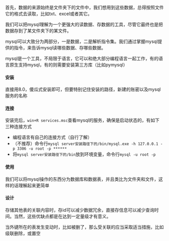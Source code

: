 首先，数据的来源始终是文件夹下的文件中，我们想用到这些数据，总得按照文件它的格式去读取，比如txt、excel或者其它。

我们可以把mysql理解为一个更强大的读数据、存数据的工具，尽管它最终也是把数据存到了某文件夹下的某文件。

mysql可以大致分为两部分，一是数据，二是解析指令集。我们通过掌握mysql提供的指令，来告诉mysql读哪些数据、存哪些数据。

mysql是一个工具，不局限于语言，它可以和绝大部分编程语言一起工作，有的语言原生支持mysql，有的则需要安装第三方库（比如pymysql）


#### 安装
直接用8.0，傻瓜式安装即可，但要特别记住安装的路径，新建的账密以及mysql服务的名称


#### 连接
安装完后，`win+R services.msc`查看mysql的服务，确保是启动状态的，有如下三种连接方式

+ 编程语言有自己的连接方式（自行了解）
+ （不推荐）命令行`mysql server安装路径下的/bin/mysql.exe -h 127.0.0.1 -p 3306 -u root -p ******`
+ 将`mysql server安装路径下的/bin`放到环境变量，命令行`mysql -u root -p`

#### 使用
我们可以将mysql操作的东西分为数据库和数据表，并且类比为文件夹和文件，这样的话理解起来更简单

#### 设计
存储其他表的关联内容时，存id可以减少数据冗余，直接存信息可以减少查询时间。当然，这些优缺点都是在达到一定量级才有意义。

当外键所在的表发生变动时，比如被删了，那么受关联的应当采取适当措施，比如级联删除，或置空